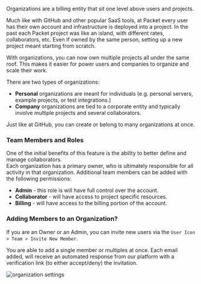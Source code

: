 <!--<meta>
{
    "title":"Organizations and Users",
    "description":"An overview of Packet organizations.",
    "tag":["organizations", "accounts", "platform"]
}
</meta>-->


Organizations are a billing entity that sit one level above users and projects.  

Much like with GitHub and other popular SaaS tools, at Packet every user has their own account and infrastructure is deployed into a project.  In the past each Packet project was like an island, with different rates, collaborators, etc.  Even if owned by the same person, setting up a new project meant starting from scratch.

With organizations, you can now own multiple projects all under the same roof.  This makes it easier for power users and companies to organize and scale their work.

There are two types of organizations:
* __Personal__ organizations are meant for individuals  (e.g. personal servers, example projects, or test integrations.)
* __Company__ organizations are tied to a corporate entity and typically involve multiple projects and several collaborators.

Just like at GitHub, you can create or belong to many organizations at once.  

### Team Members and Roles

One of the initial benefits of this feature is the ability to better define and manage collaborators.  
Each organization has a primary owner, who is ultimately responsible for all activity in that organization.  Additional team members can be added with the following permissions:

* __Admin__ - this role is will have full control over the account.
* __Collaborator__ -  will have access to project specific resources.
* __Billing__ - will have access to the billing portion of the account.

### Adding Members to an Organization?

If you are an Owner or an Admin, you can invite new users via the `User Icon > Team > Invite New Member`.

 You are able to add a single member or multiples at once. Each email added, will receive an automated response from our platform with a verification link (to either accept/deny) the invitation.

![organization settings](/images/organizations/add-members.png)
